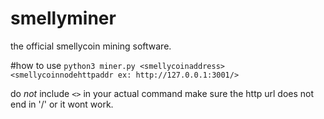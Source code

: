 # smellyminer
the official smellycoin mining software. 

#how to use
``python3 miner.py <smellycoinaddress> <smellycoinnodehttpaddr ex: http://127.0.0.1:3001/>``

do *not* include ``<>`` in your actual command make sure the http url does not end in '/' or it wont work.
